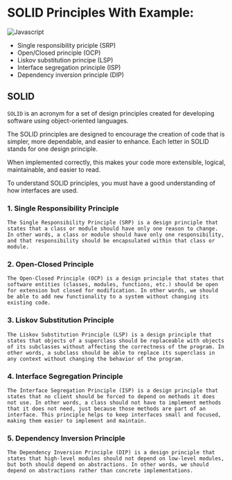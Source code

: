 # SOLID Principles With Example:
![Javascript](https://img.shields.io/badge/node.js-6DA55F?style=for-the-badge&logo=node.js&logoColor=white)

- Single responsibility priciple (SRP)
- Open/Closed principle (OCP)
- Liskov substitution principe (LSP)
- Interface segregation principle (ISP)
- Dependency inversion principle (DIP)
## SOLID
`SOLID` is an acronym for a set of design principles created for developing software using object-oriented languages.

The SOLID principles are designed to encourage the creation of code that is simpler, more dependable, and easier to enhance. Each letter in SOLID stands for one design principle.

When implemented correctly, this makes your code more extensible, logical, maintainable, and easier to read.

To understand SOLID principles, you must have a good understanding of how interfaces are used.

### 1. Single Responsibility Principle
`The Single Responsibility Principle (SRP) is a design principle that states that a class or module should have only one reason to change. In other words, a class or module should have only one responsibility, and that responsibility should be encapsulated within that class or module.`

### 2. Open-Closed Principle
`The Open-Closed Principle (OCP) is a design principle that states that software entities (classes, modules, functions, etc.) should be open for extension but closed for modification. In other words, we should be able to add new functionality to a system without changing its existing code.`

### 3. Liskov Substitution Principle
`The Liskov Substitution Principle (LSP) is a design principle that states that objects of a superclass should be replaceable with objects of its subclasses without affecting the correctness of the program. In other words, a subclass should be able to replace its superclass in any context without changing the behavior of the program.`


### 4. Interface Segregation Principle
`The Interface Segregation Principle (ISP) is a design principle that states that no client should be forced to depend on methods it does not use. In other words, a class should not have to implement methods that it does not need, just because those methods are part of an interface. This principle helps to keep interfaces small and focused, making them easier to implement and maintain.`

### 5. Dependency Inversion Principle
`The Dependency Inversion Principle (DIP) is a design principle that states that high-level modules should not depend on low-level modules, but both should depend on abstractions. In other words, we should depend on abstractions rather than concrete implementations.`